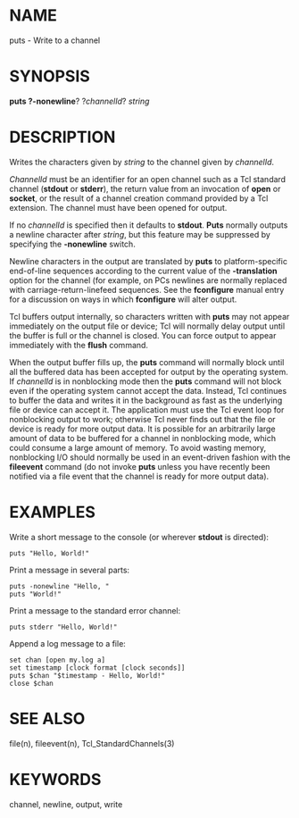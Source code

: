 # NAME

puts - Write to a channel

# SYNOPSIS

**puts **?**-nonewline**? ?*channelId*? *string*

# DESCRIPTION

Writes the characters given by *string* to the channel given by
*channelId*.

*ChannelId* must be an identifier for an open channel such as a Tcl
standard channel (**stdout** or **stderr**), the return value from an
invocation of **open** or **socket**, or the result of a channel
creation command provided by a Tcl extension. The channel must have been
opened for output.

If no *channelId* is specified then it defaults to **stdout**. **Puts**
normally outputs a newline character after *string*, but this feature
may be suppressed by specifying the **-nonewline** switch.

Newline characters in the output are translated by **puts** to
platform-specific end-of-line sequences according to the current value
of the **-translation** option for the channel (for example, on PCs
newlines are normally replaced with carriage-return-linefeed sequences.
See the **fconfigure** manual entry for a discussion on ways in which
**fconfigure** will alter output.

Tcl buffers output internally, so characters written with **puts** may
not appear immediately on the output file or device; Tcl will normally
delay output until the buffer is full or the channel is closed. You can
force output to appear immediately with the **flush** command.

When the output buffer fills up, the **puts** command will normally
block until all the buffered data has been accepted for output by the
operating system. If *channelId* is in nonblocking mode then the
**puts** command will not block even if the operating system cannot
accept the data. Instead, Tcl continues to buffer the data and writes it
in the background as fast as the underlying file or device can accept
it. The application must use the Tcl event loop for nonblocking output
to work; otherwise Tcl never finds out that the file or device is ready
for more output data. It is possible for an arbitrarily large amount of
data to be buffered for a channel in nonblocking mode, which could
consume a large amount of memory. To avoid wasting memory, nonblocking
I/O should normally be used in an event-driven fashion with the
**fileevent** command (do not invoke **puts** unless you have recently
been notified via a file event that the channel is ready for more output
data).

# EXAMPLES

Write a short message to the console (or wherever **stdout** is
directed):

    puts "Hello, World!"

Print a message in several parts:

    puts -nonewline "Hello, "
    puts "World!"

Print a message to the standard error channel:

    puts stderr "Hello, World!"

Append a log message to a file:

    set chan [open my.log a]
    set timestamp [clock format [clock seconds]]
    puts $chan "$timestamp - Hello, World!"
    close $chan

# SEE ALSO

file(n), fileevent(n), Tcl_StandardChannels(3)

# KEYWORDS

channel, newline, output, write

